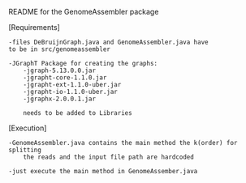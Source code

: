 README for the GenomeAssembler package

[Requirements]

    -files DeBruijnGraph.java and GenomeAssembler.java have
    to be in src/genomeassembler
    
    -JGraphT Package for creating the graphs:
        -jgraph-5.13.0.0.jar
        -jgrapht-core-1.1.0.jar
        -jgrapht-ext-1.1.0-uber.jar
        -jgrapht-io-1.1.0-uber.jar
        -jgraphx-2.0.0.1.jar
        
        needs to be added to Libraries
        
[Execution]

    -GenomeAssembler.java contains the main method the k(order) for splitting
        the reads and the input file path are hardcoded
        
    -just execute the main method in GenomeAssember.java
